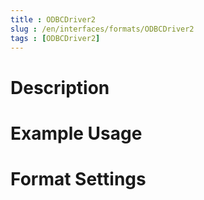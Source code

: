 ```yaml
---
title : ODBCDriver2
slug : /en/interfaces/formats/ODBCDriver2
tags : [ODBCDriver2]
---
```


# Description

# Example Usage

# Format Settings